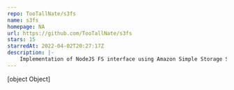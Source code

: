 ```yaml
---
repo: TooTallNate/s3fs
name: s3fs
homepage: NA
url: https://github.com/TooTallNate/s3fs
stars: 15
starredAt: 2022-04-02T20:27:17Z
description: |-
    Implementation of NodeJS FS interface using Amazon Simple Storage Service (S3).
---
```


[object Object]
